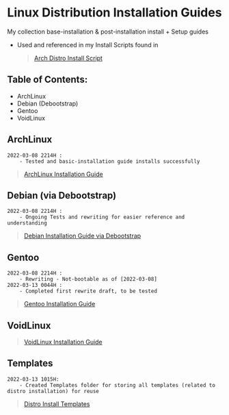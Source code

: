 # Linux Distribution Installation Guides

My collection base-installation & post-installation install + Setup guides

- Used and referenced in my Install Scripts found in 
	
	> [Arch Distro Install Script](https://github.com/Thanatisia/distro-installscript-arch)
	

## Table of Contents:
- ArchLinux
- Debian (Debootstrap)
- Gentoo
- VoidLinux

## ArchLinux

```
2022-03-08 2214H : 
	- Tested and basic-installation guide installs successfully
```

> [ArchLinux Installation Guide](ArchLinux)

## Debian (via Debootstrap)

```
2022-03-08 2214H : 
	- Ongoing Tests and rewriting for easier reference and understanding
```

> [Debian Installation Guide via Debootstrap](Debian)

## Gentoo

```
2022-03-08 2214H : 
	- Rewriting - Not-bootable as of [2022-03-08]
2022-03-13 0044H : 
	- Completed first rewrite draft, to be tested
```

> [Gentoo Installation Guide](Gentoo)

## VoidLinux

> [VoidLinux Installation Guide](VoidLinux)


## Templates

```
2022-03-13 1015H:
	- Created Templates folder for storing all templates (related to distro installation) for reuse
```

> [Distro Install Templates](Templates)

